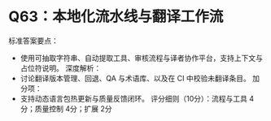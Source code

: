 # Q63：本地化流水线与翻译工作流

标准答案要点：
- 使用可抽取字符串、自动提取工具、审核流程与译者协作平台，支持上下文与占位符说明。
深度解析：
- 讨论翻译版本管理、回退、QA 与术语库、以及在 CI 中校验未翻译条目。
加分项：
- 支持动态语言包热更新与质量反馈闭环。
评分细则（10分）：流程与工具 4分；质量控制 4分；扩展 2分

